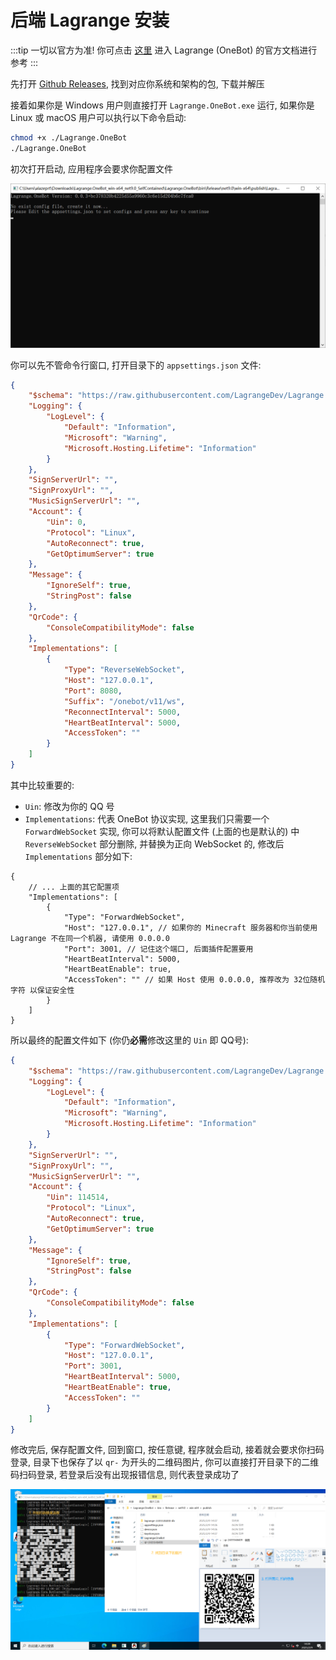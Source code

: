 # 后端 Lagrange 安装

:::tip
一切以官方为准!
你可点击 [这里](https://lagrangedev.github.io/Lagrange.Doc/Lagrange.OneBot/) 进入 Lagrange (OneBot) 的官方文档进行参考
:::

先打开 [Github Releases](https://github.com/LagrangeDev/Lagrange.Core/releases), 找到对应你系统和架构的包, 下载并解压

接着如果你是 Windows 用户则直接打开 `Lagrange.OneBot.exe` 运行, 如果你是 Linux 或 macOS 用户可以执行以下命令启动:
```bash
chmod +x ./Lagrange.OneBot
./Lagrange.OneBot
```

初次打开启动, 应用程序会要求你配置文件

![初次打开Lagrange.OneBot](/../assets/img/first-launch-lagrange.png "初次打开Lagrange.OneBot")

你可以先不管命令行窗口, 打开目录下的 `appsettings.json` 文件:

```json
{
    "$schema": "https://raw.githubusercontent.com/LagrangeDev/Lagrange.Core/master/Lagrange.OneBot/Resources/appsettings_schema.json",
    "Logging": {
        "LogLevel": {
            "Default": "Information",
            "Microsoft": "Warning",
            "Microsoft.Hosting.Lifetime": "Information"
        }
    },
    "SignServerUrl": "",
    "SignProxyUrl": "",
    "MusicSignServerUrl": "",
    "Account": {
        "Uin": 0,
        "Protocol": "Linux",
        "AutoReconnect": true,
        "GetOptimumServer": true
    },
    "Message": {
        "IgnoreSelf": true,
        "StringPost": false
    },
    "QrCode": {
        "ConsoleCompatibilityMode": false
    },
    "Implementations": [
        {
            "Type": "ReverseWebSocket",
            "Host": "127.0.0.1",
            "Port": 8080,
            "Suffix": "/onebot/v11/ws",
            "ReconnectInterval": 5000,
            "HeartBeatInterval": 5000,
            "AccessToken": ""
        }
    ]
}
```

其中比较重要的:
- `Uin`: 修改为你的 QQ 号
- `Implementations`: 代表 OneBot 协议实现, 这里我们只需要一个 `ForwardWebSocket` 实现, 你可以将默认配置文件 (上面的也是默认的) 中 `ReverseWebSocket` 部分删除, 并替换为正向 WebSocket 的, 修改后 `Implementations` 部分如下:

```jsonc
{
    // ... 上面的其它配置项
    "Implementations": [
        {
            "Type": "ForwardWebSocket",
            "Host": "127.0.0.1", // 如果你的 Minecraft 服务器和你当前使用 Lagrange 不在同一个机器, 请使用 0.0.0.0
            "Port": 3001, // 记住这个端口, 后面插件配置要用
            "HeartBeatInterval": 5000,
            "HeartBeatEnable": true,
            "AccessToken": "" // 如果 Host 使用 0.0.0.0, 推荐改为 32位随机字符 以保证安全性
        }
    ]
}
```

所以最终的配置文件如下 (你仍**必需**修改这里的 `Uin` 即 QQ号): 

```json
{
    "$schema": "https://raw.githubusercontent.com/LagrangeDev/Lagrange.Core/master/Lagrange.OneBot/Resources/appsettings_schema.json",
    "Logging": {
        "LogLevel": {
            "Default": "Information",
            "Microsoft": "Warning",
            "Microsoft.Hosting.Lifetime": "Information"
        }
    },
    "SignServerUrl": "",
    "SignProxyUrl": "",
    "MusicSignServerUrl": "",
    "Account": {
        "Uin": 114514,
        "Protocol": "Linux",
        "AutoReconnect": true,
        "GetOptimumServer": true
    },
    "Message": {
        "IgnoreSelf": true,
        "StringPost": false
    },
    "QrCode": {
        "ConsoleCompatibilityMode": false
    },
    "Implementations": [
        {
            "Type": "ForwardWebSocket",
            "Host": "127.0.0.1",
            "Port": 3001,
            "HeartBeatInterval": 5000,
            "HeartBeatEnable": true,
            "AccessToken": ""
        }
    ]
}
```

修改完后, 保存配置文件, 回到窗口, 按任意键, 程序就会启动, 接着就会要求你扫码登录, 目录下也保存了以 `qr-` 为开头的二维码图片, 你可以直接打开目录下的二维码扫码登录, 若登录后没有出现报错信息, 则代表登录成功了

![Lagrange.OneBot 登录](/../assets/img/lagrange-login.png "Lagrange.OneBot 登录")